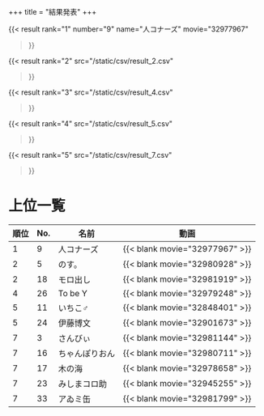 +++
title = "結果発表"
+++

{{< result
  rank="1"
  number="9"
  name="人コナーズ"
  movie="32977967"
>}}

{{< result
  rank="2"
  src="/static/csv/result_2.csv"
>}}

{{< result
  rank="3"
  src="/static/csv/result_4.csv"
>}}

{{< result
  rank="4"
  src="/static/csv/result_5.csv"
>}}

{{< result
  rank="5"
  src="/static/csv/result_7.csv"
>}}


# 上位一覧

順位 | No. | 名前           | 動画
-----|-----|----------------|-------------------------------
1    | 9   | 人コナーズ     | {{< blank movie="32977967" >}}
2    | 5   | のす。         | {{< blank movie="32980928" >}}
2    | 18  | モロ出し       | {{< blank movie="32981919" >}}
4    | 26  | To be Y        | {{< blank movie="32979248" >}}
5    | 11  | いちこ♂        | {{< blank movie="32848401" >}}
5    | 24  | 伊藤博文       | {{< blank movie="32901673" >}}
7    | 3   | さんびぃ       | {{< blank movie="32981144" >}}
7    | 16  | ちゃんぽりおん | {{< blank movie="32980711" >}}
7    | 17  | 木の海         | {{< blank movie="32978658" >}}
7    | 23  | みしまコロ助   | {{< blank movie="32945255" >}}
7    | 33  | アゐミ缶       | {{< blank movie="32981799" >}}




















